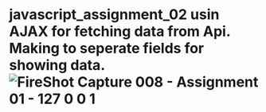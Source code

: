 # javascript_assignment_02 usin AJAX for fetching data from Api. Making to seperate fields for showing data. ![FireShot Capture 008 - Assignment 01 - 127 0 0 1](https://user-images.githubusercontent.com/46624621/158576475-fe11b400-255c-4ccf-93f7-7ae3dc14f4af.png)
